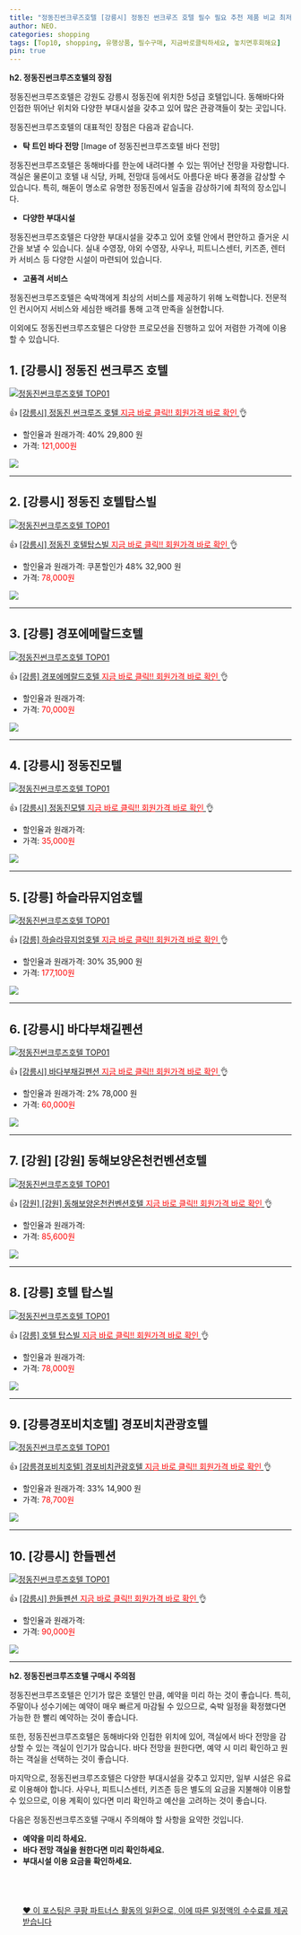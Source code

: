 ```yaml
---
title: "정동진썬크루즈호텔 [강릉시] 정동진 썬크루즈 호텔 필수 필요 추천 제품 비교 최저 가격 비교 장점 구매 후기 구매평"
author: NEO.
categories: shopping
tags: [Top10, shopping, 유행상품, 필수구매, 지금바로클릭하세요, 놓치면후회해요]
pin: true
---
```

**h2. 정동진썬크루즈호텔의 장점**

정동진썬크루즈호텔은 강원도 강릉시 정동진에 위치한 5성급 호텔입니다. 동해바다와 인접한 뛰어난 위치와 다양한 부대시설을 갖추고 있어 많은 관광객들이 찾는 곳입니다.

정동진썬크루즈호텔의 대표적인 장점은 다음과 같습니다.

* **탁 트인 바다 전망**
[Image of 정동진썬크루즈호텔 바다 전망]

정동진썬크루즈호텔은 동해바다를 한눈에 내려다볼 수 있는 뛰어난 전망을 자랑합니다. 객실은 물론이고 호텔 내 식당, 카페, 전망대 등에서도 아름다운 바다 풍경을 감상할 수 있습니다. 특히, 해돋이 명소로 유명한 정동진에서 일출을 감상하기에 최적의 장소입니다.
* **다양한 부대시설**

정동진썬크루즈호텔은 다양한 부대시설을 갖추고 있어 호텔 안에서 편안하고 즐거운 시간을 보낼 수 있습니다. 실내 수영장, 야외 수영장, 사우나, 피트니스센터, 키즈존, 렌터카 서비스 등 다양한 시설이 마련되어 있습니다.
* **고품격 서비스**

정동진썬크루즈호텔은 숙박객에게 최상의 서비스를 제공하기 위해 노력합니다. 전문적인 컨시어지 서비스와 세심한 배려를 통해 고객 만족을 실현합니다.

이외에도 정동진썬크루즈호텔은 다양한 프로모션을 진행하고 있어 저렴한 가격에 이용할 수 있습니다.

   

## 1. [강릉시] 정동진 썬크루즈 호텔

[![정동진썬크루즈호텔 TOP01](https://thumbnail8.coupangcdn.com/thumbnails/remote/490x490ex/image/travel_reactor/travelConnect/hotel/A00935655/c1dccd88-675c-41e0-ab59-9496107fc1d7.jpg)](https://link.coupang.com/re/AFFTDP?lptag=AF3617701&subid=GithubCoopas&pageKey=10000002665639&traceid=V0-153&itemId=None&vendorItemId=None)


👍 [[강릉시] 정동진 썬크루즈 호텔 <font color=red> 지금 바로 클릭!! 회원가격 바로 확인 </font> ](https://link.coupang.com/re/AFFTDP?lptag=AF3617701&subid=GithubCoopas&pageKey=10000002665639&traceid=V0-153&itemId=None&vendorItemId=None) 👌 


- 할인율과 원래가격: 40%  29,800   원
- 가격: <span style='color:red'>121,000원</span>

[![](/discount_price.png)](https://link.coupang.com/re/AFFTDP?lptag=AF3617701&subid=GithubCoopas&pageKey=10000002665639&traceid=V0-153&itemId=None&vendorItemId=None)

---


   

## 2. [강릉시] 정동진 호텔탑스빌

[![정동진썬크루즈호텔 TOP01](https://thumbnail7.coupangcdn.com/thumbnails/remote/490x490ex/image/travel_reactor/static/booking/image/pension/ddnayo/33e0aaba-dce3-4292-857c-a1318f50ee7a.jpg)](https://link.coupang.com/re/AFFTDP?lptag=AF3617701&subid=GithubCoopas&pageKey=161398323&traceid=V0-153&itemId=None&vendorItemId=None)


👍 [[강릉시] 정동진 호텔탑스빌 <font color=red> 지금 바로 클릭!! 회원가격 바로 확인 </font> ](https://link.coupang.com/re/AFFTDP?lptag=AF3617701&subid=GithubCoopas&pageKey=161398323&traceid=V0-153&itemId=None&vendorItemId=None) 👌 


- 할인율과 원래가격: 쿠폰할인가 48%  32,900   원
- 가격: <span style='color:red'>78,000원</span>

[![](/discount_price.png)](https://link.coupang.com/re/AFFTDP?lptag=AF3617701&subid=GithubCoopas&pageKey=161398323&traceid=V0-153&itemId=None&vendorItemId=None)

---


   

## 3. [강릉] 경포에메랄드호텔

[![정동진썬크루즈호텔 TOP01](https://thumbnail6.coupangcdn.com/thumbnails/remote/490x490ex/image/travel_reactor/travelSeller/hotel/A00835217/26d6474b-59f3-4840-897f-75b30b6d60d6.jpg)](https://link.coupang.com/re/AFFTDP?lptag=AF3617701&subid=GithubCoopas&pageKey=10000000921522&traceid=V0-153&itemId=None&vendorItemId=None)


👍 [[강릉] 경포에메랄드호텔 <font color=red> 지금 바로 클릭!! 회원가격 바로 확인 </font> ](https://link.coupang.com/re/AFFTDP?lptag=AF3617701&subid=GithubCoopas&pageKey=10000000921522&traceid=V0-153&itemId=None&vendorItemId=None) 👌 


- 할인율과 원래가격: 
- 가격: <span style='color:red'>70,000원</span>

[![](/discount_price.png)](https://link.coupang.com/re/AFFTDP?lptag=AF3617701&subid=GithubCoopas&pageKey=10000000921522&traceid=V0-153&itemId=None&vendorItemId=None)

---


   

## 4. [강릉시] 정동진모텔

[![정동진썬크루즈호텔 TOP01](https://thumbnail10.coupangcdn.com/thumbnails/remote/490x490ex/image/travel_reactor/static/booking/image/pension/ddnayo/c5cca7ee-0790-447a-88cc-4737b391f2bf.jpg)](https://link.coupang.com/re/AFFTDP?lptag=AF3617701&subid=GithubCoopas&pageKey=10000000041720&traceid=V0-153&itemId=None&vendorItemId=None)


👍 [[강릉시] 정동진모텔 <font color=red> 지금 바로 클릭!! 회원가격 바로 확인 </font> ](https://link.coupang.com/re/AFFTDP?lptag=AF3617701&subid=GithubCoopas&pageKey=10000000041720&traceid=V0-153&itemId=None&vendorItemId=None) 👌 


- 할인율과 원래가격: 
- 가격: <span style='color:red'>35,000원</span>

[![](/discount_price.png)](https://link.coupang.com/re/AFFTDP?lptag=AF3617701&subid=GithubCoopas&pageKey=10000000041720&traceid=V0-153&itemId=None&vendorItemId=None)

---


   

## 5. [강릉] 하슬라뮤지엄호텔

[![정동진썬크루즈호텔 TOP01](https://thumbnail6.coupangcdn.com/thumbnails/remote/490x490ex/image/travel_reactor/travelSeller/hotel/A00036483/ad05abf1-32c0-4c80-ae25-eb0debdec30f.jpg)](https://link.coupang.com/re/AFFTDP?lptag=AF3617701&subid=GithubCoopas&pageKey=84310622&traceid=V0-153&itemId=None&vendorItemId=None)


👍 [[강릉] 하슬라뮤지엄호텔 <font color=red> 지금 바로 클릭!! 회원가격 바로 확인 </font> ](https://link.coupang.com/re/AFFTDP?lptag=AF3617701&subid=GithubCoopas&pageKey=84310622&traceid=V0-153&itemId=None&vendorItemId=None) 👌 


- 할인율과 원래가격: 30%  35,900   원
- 가격: <span style='color:red'>177,100원</span>

[![](/discount_price.png)](https://link.coupang.com/re/AFFTDP?lptag=AF3617701&subid=GithubCoopas&pageKey=84310622&traceid=V0-153&itemId=None&vendorItemId=None)

---


   

## 6. [강릉시] 바다부채길펜션

[![정동진썬크루즈호텔 TOP01](https://thumbnail10.coupangcdn.com/thumbnails/remote/490x490ex/image/travel_reactor/static/booking/image/pension/ddnayo/5d040587-26a3-4ce1-aa77-d35b788415ca.jpg)](https://link.coupang.com/re/AFFTDP?lptag=AF3617701&subid=GithubCoopas&pageKey=112925439&traceid=V0-153&itemId=None&vendorItemId=None)


👍 [[강릉시] 바다부채길펜션 <font color=red> 지금 바로 클릭!! 회원가격 바로 확인 </font> ](https://link.coupang.com/re/AFFTDP?lptag=AF3617701&subid=GithubCoopas&pageKey=112925439&traceid=V0-153&itemId=None&vendorItemId=None) 👌 


- 할인율과 원래가격: 2%  78,000   원
- 가격: <span style='color:red'>60,000원</span>

[![](/discount_price.png)](https://link.coupang.com/re/AFFTDP?lptag=AF3617701&subid=GithubCoopas&pageKey=112925439&traceid=V0-153&itemId=None&vendorItemId=None)

---


   

## 7. [강원] [강원] 동해보양온천컨벤션호텔

[![정동진썬크루즈호텔 TOP01](https://thumbnail9.coupangcdn.com/thumbnails/remote/490x490ex/image/travel_reactor/travelSeller/resort/A00007086/f99289b6-7384-4582-9d36-fdc657f73301.jpg)](https://link.coupang.com/re/AFFTDP?lptag=AF3617701&subid=GithubCoopas&pageKey=10000000582212&traceid=V0-153&itemId=None&vendorItemId=None)


👍 [[강원] [강원] 동해보양온천컨벤션호텔 <font color=red> 지금 바로 클릭!! 회원가격 바로 확인 </font> ](https://link.coupang.com/re/AFFTDP?lptag=AF3617701&subid=GithubCoopas&pageKey=10000000582212&traceid=V0-153&itemId=None&vendorItemId=None) 👌 


- 할인율과 원래가격: 
- 가격: <span style='color:red'>85,600원</span>

[![](/discount_price.png)](https://link.coupang.com/re/AFFTDP?lptag=AF3617701&subid=GithubCoopas&pageKey=10000000582212&traceid=V0-153&itemId=None&vendorItemId=None)

---


   

## 8. [강릉] 호텔 탑스빌

[![정동진썬크루즈호텔 TOP01](https://thumbnail8.coupangcdn.com/thumbnails/remote/490x490ex/image/travel_reactor/travelSeller/hotel/A00162023/65f70ae4-770b-4e28-9dc0-d32a58a4a982.jpg)](https://link.coupang.com/re/AFFTDP?lptag=AF3617701&subid=GithubCoopas&pageKey=87047022&traceid=V0-153&itemId=None&vendorItemId=None)


👍 [[강릉] 호텔 탑스빌 <font color=red> 지금 바로 클릭!! 회원가격 바로 확인 </font> ](https://link.coupang.com/re/AFFTDP?lptag=AF3617701&subid=GithubCoopas&pageKey=87047022&traceid=V0-153&itemId=None&vendorItemId=None) 👌 


- 할인율과 원래가격: 
- 가격: <span style='color:red'>78,000원</span>

[![](/discount_price.png)](https://link.coupang.com/re/AFFTDP?lptag=AF3617701&subid=GithubCoopas&pageKey=87047022&traceid=V0-153&itemId=None&vendorItemId=None)

---


   

## 9. [강릉경포비치호텔] 경포비치관광호텔

[![정동진썬크루즈호텔 TOP01](https://thumbnail7.coupangcdn.com/thumbnails/remote/490x490ex/image/travel_reactor/travelSeller/hotel/A00023344/c55ab2e6-408c-4b91-b118-2bb55d307bae.jpg)](https://link.coupang.com/re/AFFTDP?lptag=AF3617701&subid=GithubCoopas&pageKey=85229733&traceid=V0-153&itemId=None&vendorItemId=None)


👍 [[강릉경포비치호텔] 경포비치관광호텔 <font color=red> 지금 바로 클릭!! 회원가격 바로 확인 </font> ](https://link.coupang.com/re/AFFTDP?lptag=AF3617701&subid=GithubCoopas&pageKey=85229733&traceid=V0-153&itemId=None&vendorItemId=None) 👌 


- 할인율과 원래가격: 33%  14,900   원
- 가격: <span style='color:red'>78,700원</span>

[![](/discount_price.png)](https://link.coupang.com/re/AFFTDP?lptag=AF3617701&subid=GithubCoopas&pageKey=85229733&traceid=V0-153&itemId=None&vendorItemId=None)

---


   

## 10. [강릉시] 한들펜션

[![정동진썬크루즈호텔 TOP01](https://thumbnail7.coupangcdn.com/thumbnails/remote/490x490ex/image/travel_reactor/static/booking/image/pension/ddnayo/70c54497-ee6b-4066-bc30-e5f6d5b3b87e.jpg)](https://link.coupang.com/re/AFFTDP?lptag=AF3617701&subid=GithubCoopas&pageKey=112891243&traceid=V0-153&itemId=None&vendorItemId=None)


👍 [[강릉시] 한들펜션 <font color=red> 지금 바로 클릭!! 회원가격 바로 확인 </font> ](https://link.coupang.com/re/AFFTDP?lptag=AF3617701&subid=GithubCoopas&pageKey=112891243&traceid=V0-153&itemId=None&vendorItemId=None) 👌 


- 할인율과 원래가격: 
- 가격: <span style='color:red'>90,000원</span>

[![](/discount_price.png)](https://link.coupang.com/re/AFFTDP?lptag=AF3617701&subid=GithubCoopas&pageKey=112891243&traceid=V0-153&itemId=None&vendorItemId=None)

---
**h2. 정동진썬크루즈호텔 구매시 주의점**

정동진썬크루즈호텔은 인기가 많은 호텔인 만큼, 예약을 미리 하는 것이 좋습니다. 특히, 주말이나 성수기에는 예약이 매우 빠르게 마감될 수 있으므로, 숙박 일정을 확정했다면 가능한 한 빨리 예약하는 것이 좋습니다.

또한, 정동진썬크루즈호텔은 동해바다와 인접한 위치에 있어, 객실에서 바다 전망을 감상할 수 있는 객실이 인기가 많습니다. 바다 전망을 원한다면, 예약 시 미리 확인하고 원하는 객실을 선택하는 것이 좋습니다.

마지막으로, 정동진썬크루즈호텔은 다양한 부대시설을 갖추고 있지만, 일부 시설은 유료로 이용해야 합니다. 사우나, 피트니스센터, 키즈존 등은 별도의 요금을 지불해야 이용할 수 있으므로, 이용 계획이 있다면 미리 확인하고 예산을 고려하는 것이 좋습니다.

다음은 정동진썬크루즈호텔 구매시 주의해야 할 사항을 요약한 것입니다.

* **예약을 미리 하세요.**
* **바다 전망 객실을 원한다면 미리 확인하세요.**
* **부대시설 이용 요금을 확인하세요.**<br><br><br><br><br> [ ❤  이 포스팅은 쿠팡 파트너스 활동의 일환으로, 이에 따른 일정액의 수수료를 제공받습니다](https://link.coupang.com/a/bcEFyh)